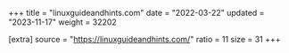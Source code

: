 +++
title = "linuxguideandhints.com"
date = "2022-03-22"
updated = "2023-11-17"
weight = 32202

[extra]
source = "https://linuxguideandhints.com/"
ratio = 11
size = 31
+++
